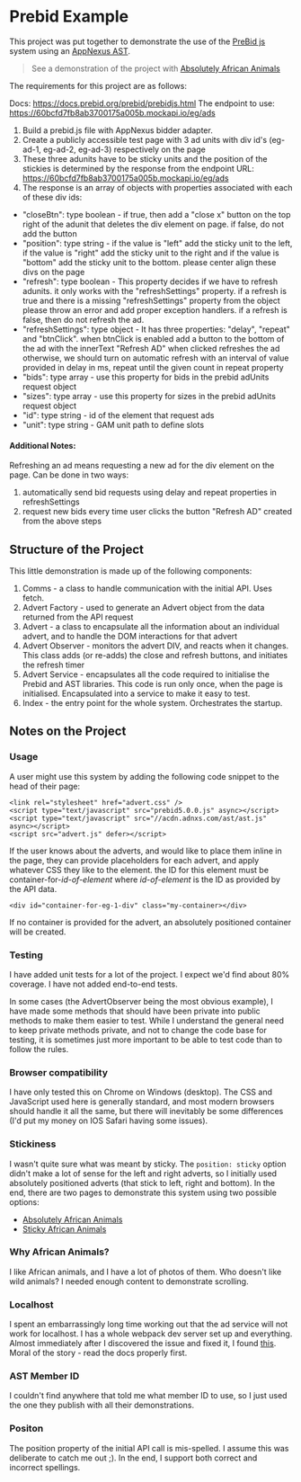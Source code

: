 # Prebid Example

This project was put together to demonstrate the use of the [PreBid js](https://docs.prebid.org/prebid/prebidjs.html) system using an [AppNexus AST](https://docs.xandr.com/bundle/seller-tag/page/seller-tag.html).

> See a demonstration of the project with [Absolutely African Animals](https://www.blacksquare.co.za/prebid-example)

The requirements for this project are as follows:

Docs: https://docs.prebid.org/prebid/prebidjs.html
The endpoint to use: https://60bcfd7fb8ab3700175a005b.mockapi.io/eg/ads

1. Build a prebid.js file with AppNexus bidder adapter.
2. Create a publicly accessible test page with 3 ad units with div id's (eg-ad-1, eg-ad-2, eg-ad-3) respectively on the page
3. These three adunits have to be sticky units and the position of the stickies is determined by the response from the endpoint URL: https://60bcfd7fb8ab3700175a005b.mockapi.io/eg/ads
4. The response is an array of objects with properties associated with each of these div ids:

- "closeBtn": type boolean - if true, then add a "close x" button on the top right of the adunit that deletes the div element on page. if false, do not add the button
- "position": type string - if the value is "left" add the sticky unit to the left, if the value is "right" add the sticky unit to the right and if the value is "bottom" add the sticky unit to the bottom. please center align these divs on the page
- "refresh": type boolean - This property decides if we have to refresh adunits. it only works with the "refreshSettings" property. if a refresh is true and there is a missing "refreshSettings" property from the object please throw an error and add proper exception handlers. if a refresh is false, then do not refresh the ad.
- "refreshSettings": type object - It has three properties: "delay", "repeat" and "btnClick". when btnClick is enabled add a button to the bottom of the ad with the innerText "Refresh AD" when clicked refreshes the ad otherwise, we should turn on automatic refresh with an interval of value provided in delay in ms, repeat until the given count in repeat property
- "bids": type array - use this property for bids in the prebid adUnits request object
- "sizes": type array - use this property for sizes in the prebid adUnits request object
- "id": type string - id of the element that request ads
- "unit": type string - GAM unit path to define slots

#### Additional Notes:

Refreshing an ad means requesting a new ad for the div element on the page. Can be done in two ways:

1. automatically send bid requests using delay and repeat properties in refreshSettings
2. request new bids every time user clicks the button "Refresh AD" created from the above steps

## Structure of the Project

This little demonstration is made up of the following components:

1. Comms - a class to handle communication with the initial API. Uses fetch.
2. Advert Factory - used to generate an Advert object from the data returned from the API request
3. Advert - a class to encapsulate all the information about an individual advert, and to handle the DOM interactions for that advert
4. Advert Observer - monitors the advert DIV, and reacts when it changes. This class adds (or re-adds) the close and refresh buttons, and initiates the refresh timer
5. Advert Service - encapsulates all the code required to initialise the Prebid and AST libraries. This code is run only once, when the page is initialised. Encapsulated into a service to make it easy to test.
6. Index - the entry point for the whole system. Orchestrates the startup.

## Notes on the Project

### Usage

A user might use this system by adding the following code snippet to the head of their page:

```
<link rel="stylesheet" href="advert.css" />
<script type="text/javascript" src="prebid5.0.0.js" async></script>
<script type="text/javascript" src="//acdn.adnxs.com/ast/ast.js" async></script>
<script src="advert.js" defer></script>
```

If the user knows about the adverts, and would like to place them inline in the page, they can provide placeholders for each advert, and apply whatever CSS they like to the element. the ID for this element must be container-for-_id-of-element_ where _id-of-element_ is the ID as provided by the API data.

```
<div id="container-for-eg-1-div" class="my-container></div>
```

If no container is provided for the advert, an absolutely positioned container will be created.

### Testing

I have added unit tests for a lot of the project. I expect we'd find about 80% coverage. I have not added end-to-end tests.

In some cases (the AdvertObserver being the most obvious example), I have made some methods that should have been private into public methods to make them easier to test. While I understand the general need to keep private methods private, and not to change the code base for testing, it is sometimes just more important to be able to test code than to follow the rules.

### Browser compatibility

I have only tested this on Chrome on Windows (desktop). The CSS and JavaScript used here is generally standard, and most modern browsers should handle it all the same, but there will inevitably be some differences (I'd put my money on IOS Safari having some issues).

### Stickiness

I wasn't quite sure what was meant by sticky. The `position: sticky` option didn't make a lot of sense for the left and right adverts, so I initially used absolutely positioned adverts (that stick to left, right and bottom). In the end, there are two pages to demonstrate this system using two possible options:

- [Absolutely African Animals](https://www.blacksquare.co.za/prebid-example)
- [Sticky African Animals](https://www.blacksquare.co.za/prebid-example/sticky.html)

### Why African Animals?

I like African animals, and I have a lot of photos of them. Who doesn't like wild animals? I needed enough content to demonstrate scrolling.

### Localhost

I spent an embarrassingly long time working out that the ad service will not work for localhost. I has a whole webpack dev server set up and everything. Almost immediately after I discovered the issue and fixed it, I found [this](https://docs.xandr.com/bundle/seller-tag/page/ast-api-reference.html). Moral of the story - read the docs properly first.

### AST Member ID

I couldn't find anywhere that told me what member ID to use, so I just used the one they publish with all their demonstrations.

### Positon

The position property of the initial API call is mis-spelled. I assume this was deliberate to catch me out ;). In the end, I support both correct and incorrect spellings.
